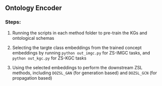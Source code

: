 ## Ontology Encoder

### Steps:

1.  Running the scripts in each method folder to pre-train the KGs and ontological schemas

2. Selecting the targte class embeddings from the trained concept embeddings by running `python out_imgc.py` for ZS-IMGC tasks, and `python out_kgc.py` for ZS-KGC tasks
3. Using the selected embeddings to perform the downstream ZSL methods, including `DOZSL_GAN` (for generation based) and `DOZSL_GCN` (for propagation based)

